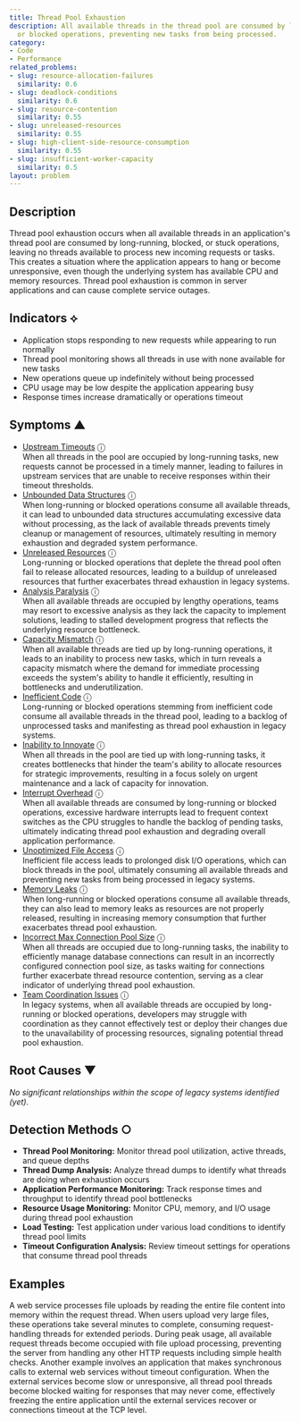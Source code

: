 ```yaml
---
title: Thread Pool Exhaustion
description: All available threads in the thread pool are consumed by long-running
  or blocked operations, preventing new tasks from being processed.
category:
- Code
- Performance
related_problems:
- slug: resource-allocation-failures
  similarity: 0.6
- slug: deadlock-conditions
  similarity: 0.6
- slug: resource-contention
  similarity: 0.55
- slug: unreleased-resources
  similarity: 0.55
- slug: high-client-side-resource-consumption
  similarity: 0.55
- slug: insufficient-worker-capacity
  similarity: 0.5
layout: problem
---
```


## Description

Thread pool exhaustion occurs when all available threads in an application's thread pool are consumed by long-running, blocked, or stuck operations, leaving no threads available to process new incoming requests or tasks. This creates a situation where the application appears to hang or become unresponsive, even though the underlying system has available CPU and memory resources. Thread pool exhaustion is common in server applications and can cause complete service outages.

## Indicators ⟡

- Application stops responding to new requests while appearing to run normally
- Thread pool monitoring shows all threads in use with none available for new tasks
- New operations queue up indefinitely without being processed
- CPU usage may be low despite the application appearing busy
- Response times increase dramatically or operations timeout

## Symptoms ▲
- [Upstream Timeouts](upstream-timeouts.md) <span class="info-tooltip" title="Confidence: 0.688, Strength: 0.869">ⓘ</span>
<br/>  When all threads in the pool are occupied by long-running tasks, new requests cannot be processed in a timely manner, leading to failures in upstream services that are unable to receive responses within their timeout thresholds.
- [Unbounded Data Structures](unbounded-data-structures.md) <span class="info-tooltip" title="Confidence: 0.637, Strength: 0.906">ⓘ</span>
<br/>  When long-running or blocked operations consume all available threads, it can lead to unbounded data structures accumulating excessive data without processing, as the lack of available threads prevents timely cleanup or management of resources, ultimately resulting in memory exhaustion and degraded system performance.
- [Unreleased Resources](unreleased-resources.md) <span class="info-tooltip" title="Confidence: 0.451, Strength: 0.769">ⓘ</span>
<br/>  Long-running or blocked operations that deplete the thread pool often fail to release allocated resources, leading to a buildup of unreleased resources that further exacerbates thread exhaustion in legacy systems.
- [Analysis Paralysis](analysis-paralysis.md) <span class="info-tooltip" title="Confidence: 0.426, Strength: 0.905">ⓘ</span>
<br/>  When all available threads are occupied by lengthy operations, teams may resort to excessive analysis as they lack the capacity to implement solutions, leading to stalled development progress that reflects the underlying resource bottleneck.
- [Capacity Mismatch](capacity-mismatch.md) <span class="info-tooltip" title="Confidence: 0.408, Strength: 0.852">ⓘ</span>
<br/>  When all available threads are tied up by long-running operations, it leads to an inability to process new tasks, which in turn reveals a capacity mismatch where the demand for immediate processing exceeds the system's ability to handle it efficiently, resulting in bottlenecks and underutilization.
- [Inefficient Code](inefficient-code.md) <span class="info-tooltip" title="Confidence: 0.408, Strength: 0.859">ⓘ</span>
<br/>  Long-running or blocked operations stemming from inefficient code consume all available threads in the thread pool, leading to a backlog of unprocessed tasks and manifesting as thread pool exhaustion in legacy systems.
- [Inability to Innovate](inability-to-innovate.md) <span class="info-tooltip" title="Confidence: 0.406, Strength: 0.919">ⓘ</span>
<br/>  When all threads in the pool are tied up with long-running tasks, it creates bottlenecks that hinder the team's ability to allocate resources for strategic improvements, resulting in a focus solely on urgent maintenance and a lack of capacity for innovation.
- [Interrupt Overhead](interrupt-overhead.md) <span class="info-tooltip" title="Confidence: 0.387, Strength: 0.866">ⓘ</span>
<br/>  When all available threads are consumed by long-running or blocked operations, excessive hardware interrupts lead to frequent context switches as the CPU struggles to handle the backlog of pending tasks, ultimately indicating thread pool exhaustion and degrading overall application performance.
- [Unoptimized File Access](unoptimized-file-access.md) <span class="info-tooltip" title="Confidence: 0.363, Strength: 0.859">ⓘ</span>
<br/>  Inefficient file access leads to prolonged disk I/O operations, which can block threads in the pool, ultimately consuming all available threads and preventing new tasks from being processed in legacy systems.
- [Memory Leaks](memory-leaks.md) <span class="info-tooltip" title="Confidence: 0.362, Strength: 0.847">ⓘ</span>
<br/>  When long-running or blocked operations consume all available threads, they can also lead to memory leaks as resources are not properly released, resulting in increasing memory consumption that further exacerbates thread pool exhaustion.
- [Incorrect Max Connection Pool Size](incorrect-max-connection-pool-size.md) <span class="info-tooltip" title="Confidence: 0.357, Strength: 0.901">ⓘ</span>
<br/>  When all threads are occupied due to long-running tasks, the inability to efficiently manage database connections can result in an incorrectly configured connection pool size, as tasks waiting for connections further exacerbate thread resource contention, serving as a clear indicator of underlying thread pool exhaustion.
- [Team Coordination Issues](team-coordination-issues.md) <span class="info-tooltip" title="Confidence: 0.313, Strength: 0.853">ⓘ</span>
<br/>  In legacy systems, when all available threads are occupied by long-running or blocked operations, developers may struggle with coordination as they cannot effectively test or deploy their changes due to the unavailability of processing resources, signaling potential thread pool exhaustion.

## Root Causes ▼

*No significant relationships within the scope of legacy systems identified (yet).*

## Detection Methods ○

- **Thread Pool Monitoring:** Monitor thread pool utilization, active threads, and queue depths
- **Thread Dump Analysis:** Analyze thread dumps to identify what threads are doing when exhaustion occurs
- **Application Performance Monitoring:** Track response times and throughput to identify thread pool bottlenecks
- **Resource Usage Monitoring:** Monitor CPU, memory, and I/O usage during thread pool exhaustion
- **Load Testing:** Test application under various load conditions to identify thread pool limits
- **Timeout Configuration Analysis:** Review timeout settings for operations that consume thread pool threads

## Examples

A web service processes file uploads by reading the entire file content into memory within the request thread. When users upload very large files, these operations take several minutes to complete, consuming request-handling threads for extended periods. During peak usage, all available request threads become occupied with file upload processing, preventing the server from handling any other HTTP requests including simple health checks. Another example involves an application that makes synchronous calls to external web services without timeout configuration. When the external services become slow or unresponsive, all thread pool threads become blocked waiting for responses that may never come, effectively freezing the entire application until the external services recover or connections timeout at the TCP level.
